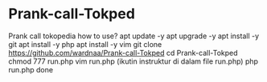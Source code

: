 # Prank-call-Tokped
Prank call tokopedia
how to use?
apt update -y
apt upgrade -y
apt install -y git
apt install -y php
apt install -y vim
git clone https://github.com/wardnaa/Prank-call-Tokped
cd Prank-call-Tokped
chmod 777 run.php
vim run.php (ikutin instruktur di dalam file run.php)
php run.php
done 
